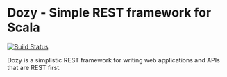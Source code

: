 Dozy - Simple REST framework for Scala
======================================
[![Build Status](https://travis-ci.org/sazzer/dozy-scala.png)](https://travis-ci.org/sazzer/dozy-scala)

Dozy is a simplistic REST framework for writing web applications and APIs that are REST first.
